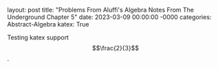 layout: post
title: "Problems From Aluffi's Algebra Notes From The Underground Chapter 5"
date: 2023-03-09 00:00:00 -0000
categories: Abstract-Algebra
katex: True

Testing katex support $$\frac{2}{3}$$.